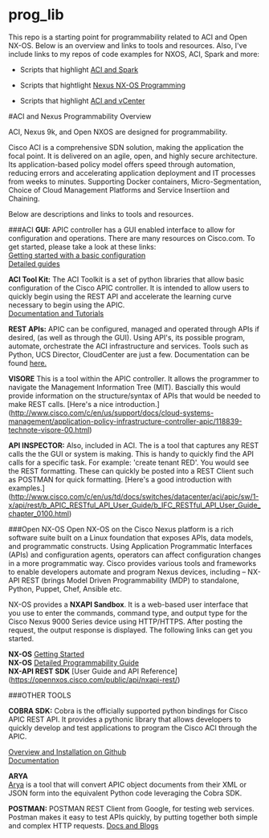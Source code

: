 # prog_lib

This repo is a starting point for programmability related to ACI and Open NX-OS. Below is an overview and links to tools and resources. Also, I've include links to my repos of code examples for NXOS, ACI, Spark and more:  

* Scripts that highlight [ACI and Spark](https://github.com/cpuskarz/ahs)

* Scripts that hightlight [Nexus NX-OS Programming](https://github.com/cpuskarz/nxos-aci-examples)

* Scripts that highlight [ACI and vCenter](https://github.com/cpuskarz/epgpgattr)  



#ACI and Nexus Programmability Overview  

ACI, Nexus 9k, and Open NXOS are designed for programmability. 
 
Cisco ACI is a comprehensive SDN solution, making the application the focal point. It is delivered on an agile, open, and highly secure architecture. Its application-based policy model offers speed through automation, reducing errors and accelerating application deployment and IT processes from weeks to minutes.  Supporting Docker containers, Micro-Segmentation, Choice of Cloud Management Platforms and Service Insertiion and Chaining.  

Below are descriptions and links to tools and resources.

###ACI
**GUI:** APIC controller has a GUI enabled interface to allow for configuration and operations. There are many resources on Cisco.com. To get started, please take a look at these links:  
[Getting started with a basic configuration](http://www.cisco.com/c/en/us/td/docs/switches/datacenter/aci/apic/sw/1-x/basic-config/b_ACI_Config_Guide.html)  
[Detailed guides](http://www.cisco.com/c/en/us/support/cloud-systems-management/application-policy-infrastructure-controller-apic/tsd-products-support-series-home.html)

**ACI Tool Kit:** The ACI Toolkit is a set of python libraries that allow basic configuration of the Cisco APIC controller. It is intended to allow users to quickly begin using the REST API and accelerate the learning curve necessary to begin using the APIC.  
[Documentation and Tutorials](http://datacenter.github.io/acitoolkit/)


**REST APIs:** APIC can be configured, managed and operated through APIs if desired, (as well as through the GUI). Using API's, its possible program, automate, orchestrate the ACI infrastructure and services. Tools such as Python, UCS Director, CloudCenter are just a few. Documentation can be found [here.](http://www.cisco.com/c/en/us/td/docs/switches/datacenter/aci/apic/sw/1-x/api/rest/b_APIC_RESTful_API_User_Guide.html)


**VISORE** This is a tool within the APIC controller. It allows the programmer to navigate the Management Information Tree (MIT). Bascially this would provide information on the structure/syntax of APIs that would be needed to make REST calls. [Here's a nice introduction.]
 (http://www.cisco.com/c/en/us/support/docs/cloud-systems-management/application-policy-infrastructure-controller-apic/118839-technote-visore-00.html)


**API INSPECTOR:** Also, included in ACI. The is a tool that captures any REST calls the the GUI or system is making. This is handy to quickly find the API calls for a specific task. For example: 'create tenant RED'. You would see the REST formatting. These can quickly be posted into a REST Client such as POSTMAN for quick formatting. [Here's a good introduction with examples.] (http://www.cisco.com/c/en/us/td/docs/switches/datacenter/aci/apic/sw/1-x/api/rest/b_APIC_RESTful_API_User_Guide/b_IFC_RESTful_API_User_Guide_chapter_0100.html)





###Open NX-OS 
Open NX-OS on the Cisco Nexus platform is a rich software suite built on a Linux foundation that exposes APIs, data models, and programmatic constructs. Using Application Programmatic Interfaces (APIs) and configuration agents, operators can affect configuration changes in a more programmatic way. Cisco provides various tools and frameworks to enable developers automate and program Nexus devices, including – NX-API REST (brings Model Driven Programmability (MDP) to standalone, Python, Puppet, Chef, Ansible etc. 
 
NX-OS provides a **NXAPI Sandbox**. It is a web-based user interface that you use to enter the commands, command type, and output type for the Cisco Nexus 9000 Series device using HTTP/HTTPS. After posting the request, the output response is displayed. The following links can get you started.

**NX-OS** [Getting Started](https://opennxos.cisco.com/public/getting-started)  
**NX-OS** [Detailed Programmability Guide ](http://www.cisco.com/c/en/us/td/docs/switches/datacenter/nexus9000/sw/7-x/programmability/guide/b_Cisco_Nexus_9000_Series_NX-OS_Programmability_Guide_7x.html)  
**NX-API REST SDK** [User Guide and API Reference] (https://opennxos.cisco.com/public/api/nxapi-rest/)




###OTHER TOOLS

**COBRA SDK:** Cobra is the officially supported python bindings for Cisco APIC REST API. It provides a pythonic library that allows developers to quickly develop and test applications to program the Cisco ACI through the APIC.  

[Overview and Installation on Github](https://github.com/datacenter/cobra)   
[Documentation](https://developer.cisco.com/media/apicDcPythonAPI_v0.1/)


**ARYA**   
[Arya](https://github.com/datacenter/arya) is a tool that will convert APIC object documents from their XML or JSON form into the equivalent Python code leveraging the Cobra SDK.


**POSTMAN:**  POSTMAN REST Client from Google, for testing web services. Postman makes it easy to test APIs quickly, by putting together both simple and complex HTTP requests.   [Docs and Blogs](https://www.getpostman.com/docs/blog_mentions)







